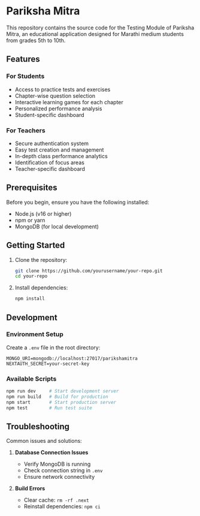 # Pariksha Mitra

This repository contains the source code for the Testing Module of Pariksha Mitra, an educational application designed for Marathi medium students from grades 5th to 10th.

## Features

### For Students
- Access to practice tests and exercises
- Chapter-wise question selection
- Interactive learning games for each chapter
- Personalized performance analysis
- Student-specific dashboard

### For Teachers
- Secure authentication system
- Easy test creation and management
- In-depth class performance analytics
- Identification of focus areas
- Teacher-specific dashboard

## Prerequisites

Before you begin, ensure you have the following installed:
- Node.js (v16 or higher)
- npm or yarn
- MongoDB (for local development)

## Getting Started

1. Clone the repository:
    ```sh
    git clone https://github.com/yourusername/your-repo.git
    cd your-repo
    ```

2. Install dependencies:
    ```sh
    npm install
    ```

## Development

### Environment Setup
Create a `.env` file in the root directory:
```env
MONGO_URI=mongodb://localhost:27017/parikshamitra
NEXTAUTH_SECRET=your-secret-key
```

### Available Scripts
```bash
npm run dev     # Start development server
npm run build   # Build for production
npm start       # Start production server
npm test        # Run test suite
```

## Troubleshooting

Common issues and solutions:

1. **Database Connection Issues**
   - Verify MongoDB is running
   - Check connection string in `.env`
   - Ensure network connectivity

2. **Build Errors**
   - Clear cache: `rm -rf .next`
   - Reinstall dependencies: `npm ci`